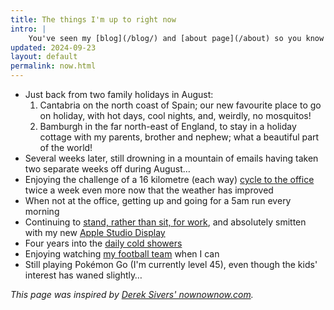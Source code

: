 ```yaml
---
title: The things I'm up to right now
intro: |
    You've seen my [blog](/blog/) and [about page](/about) so you know what I'm interested in and how I ended up doing what I do, but what am I up to *right now*?
updated: 2024-09-23
layout: default
permalink: now.html
---
```


- Just back from two family holidays in August:
    1. Cantabria on the north coast of Spain; our new favourite place to go on holiday, with hot days, cool nights, and, weirdly, no mosquitos!
    2. Bamburgh in the far north-east of England, to stay in a holiday cottage with my parents, brother and nephew; what a beautiful part of the world!
- Several weeks later, still drowning in a mountain of emails having taken two separate weeks off during August…
- Enjoying the challenge of a 16 kilometre (each way) [cycle to the office](https://twitter.com/tempertemper/status/1546555003560771585) twice a week even more now that the weather has improved
- When not at the office, getting up and going for a 5am run every morning
- Continuing to [stand, rather than sit, for work](https://mastodon.social/@tempertemper/110281662026715175), and absolutely smitten with my new [Apple Studio Display](https://www.apple.com/uk/studio-display/)
- Four years into the [daily cold showers](https://www.bbc.co.uk/programmes/m000v83f)
- Enjoying watching [my football team](https://www.newcastleunited.com) when I can
- Still playing Pokémon Go (I'm currently level 45), even though the kids' interest has waned slightly…

<i>This page was inspired by [Derek Sivers' nownownow.com](https://nownownow.com/about).</i>

